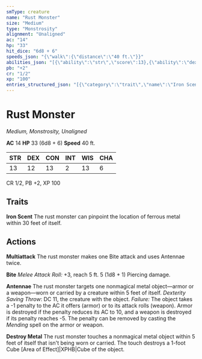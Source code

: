 ```yaml
---
smType: creature
name: "Rust Monster"
size: "Medium"
type: "Monstrosity"
alignment: "Unaligned"
ac: "14"
hp: "33"
hit_dice: "6d8 + 6"
speeds_json: "{\"walk\":{\"distance\":\"40 ft.\"}}"
abilities_json: "[{\"ability\":\"str\",\"score\":13},{\"ability\":\"dex\",\"score\":12},{\"ability\":\"con\",\"score\":13},{\"ability\":\"int\",\"score\":2},{\"ability\":\"wis\",\"score\":13},{\"ability\":\"cha\",\"score\":6}]"
pb: "+2"
cr: "1/2"
xp: "100"
entries_structured_json: "[{\"category\":\"trait\",\"name\":\"Iron Scent\",\"text\":\"The rust monster can pinpoint the location of ferrous metal within 30 feet of itself.\"},{\"category\":\"action\",\"name\":\"Multiattack\",\"text\":\"The rust monster makes one Bite attack and uses Antennae twice.\"},{\"category\":\"action\",\"name\":\"Bite\",\"text\":\"*Melee Attack Roll:* +3, reach 5 ft. 5 (1d8 + 1) Piercing damage.\"},{\"category\":\"action\",\"name\":\"Antennae\",\"text\":\"The rust monster targets one nonmagical metal object—armor or a weapon—worn or carried by a creature within 5 feet of itself. *Dexterity Saving Throw*: DC 11, the creature with the object. *Failure:*  The object takes a -1 penalty to the AC it offers (armor) or to its attack rolls (weapon). Armor is destroyed if the penalty reduces its AC to 10, and a weapon is destroyed if its penalty reaches -5. The penalty can be removed by casting the *Mending* spell on the armor or weapon.\"},{\"category\":\"action\",\"name\":\"Destroy Metal\",\"text\":\"The rust monster touches a nonmagical metal object within 5 feet of itself that isn't being worn or carried. The touch destroys a 1-foot Cube [Area of Effect]|XPHB|Cube of the object.\"}]"
---
```


# Rust Monster
*Medium, Monstrosity, Unaligned*

**AC** 14
**HP** 33 (6d8 + 6)
**Speed** 40 ft.

| STR | DEX | CON | INT | WIS | CHA |
| --- | --- | --- | --- | --- | --- |
| 13 | 12 | 13 | 2 | 13 | 6 |

CR 1/2, PB +2, XP 100

## Traits

**Iron Scent**
The rust monster can pinpoint the location of ferrous metal within 30 feet of itself.

## Actions

**Multiattack**
The rust monster makes one Bite attack and uses Antennae twice.

**Bite**
*Melee Attack Roll:* +3, reach 5 ft. 5 (1d8 + 1) Piercing damage.

**Antennae**
The rust monster targets one nonmagical metal object—armor or a weapon—worn or carried by a creature within 5 feet of itself. *Dexterity Saving Throw*: DC 11, the creature with the object. *Failure:*  The object takes a -1 penalty to the AC it offers (armor) or to its attack rolls (weapon). Armor is destroyed if the penalty reduces its AC to 10, and a weapon is destroyed if its penalty reaches -5. The penalty can be removed by casting the *Mending* spell on the armor or weapon.

**Destroy Metal**
The rust monster touches a nonmagical metal object within 5 feet of itself that isn't being worn or carried. The touch destroys a 1-foot Cube [Area of Effect]|XPHB|Cube of the object.

